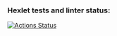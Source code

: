 ### Hexlet tests and linter status:
[![Actions Status](https://github.com/nohardcode/frontend-project-lvl2/workflows/hexlet-check/badge.svg)](https://github.com/nohardcode/frontend-project-lvl2/actions)